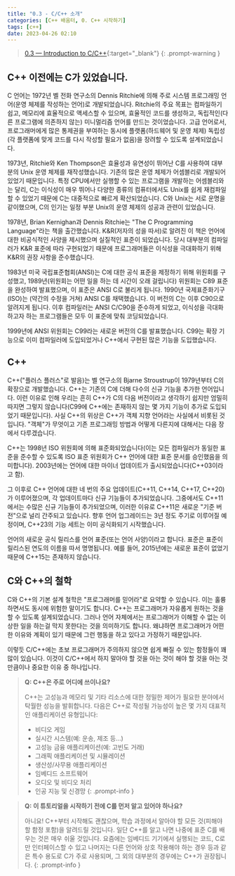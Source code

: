 ```yaml
---
title: "0.3 - C/C++ 소개"
categories: [C++ 배움터, 0. C++ 시작하기]
tags: [c++]
date: 2023-04-26 02:10
---
```


>[0.3 — Introduction to C/C++](https://www.learncpp.com/cpp-tutorial/introduction-to-cplusplus/){:target="_blank"}
{: .prompt-warning }

## **C++ 이전에는 C가 있었습니다.**

C 언어는 1972년 벨 전화 연구소의 Dennis Ritchie에 의해 주로 시스템 프로그래밍 언어(운영 체제를 작성하는 언어)로 개발되었습니다. Ritchie의 주요 목표는 컴파일하기 쉽고, 메모리에 효율적으로 액세스할 수 있으며, 효율적인 코드를 생성하고, 독립적인(다른 프로그램에 의존하지 않는) 미니멀리즘 언어를 만드는 것이었습니다. 고급 언어로서, 프로그래머에게 많은 통제권을 부여하는 동시에 플랫폼(하드웨어 및 운영 체제) 독립성(각 플랫폼에 맞게 코드를 다시 작성할 필요가 없음)을 장려할 수 있도록 설계되었습니다.

1973년, Ritchie와 Ken Thompson은 효율성과 유연성이 뛰어난 C를 사용하여 대부분의 Unix 운영 체제를 재작성했습니다. 기존의 많은 운영 체제가 어셈블리로 개발되어 있었기 때문입니다. 특정 CPU에서만 실행할 수 있는 프로그램을 개발하는 어셈블리와는 달리, C는 이식성이 매우 뛰어나 다양한 종류의 컴퓨터에서도 Unix를 쉽게 재컴파일할 수 있었기 때문에 C는 대중적으로 빠르게 확산되었습니다. C와 Unix는 서로 운명을 같이했으며, C의 인기는 일정 부분 Unix의 운영 체제의 성공과 관련이 있었습니다.

1978년, Brian Kernighan과 Dennis Ritchie는 "The C Programming Language"라는 책을 출간했습니다. K&R(저자의 성을 따서)로 알려진 이 책은 언어에 대한 비공식적인 사양을 제시했으며 실질적인 표준이 되었습니다. 당시 대부분의 컴파일러가 K&R 표준에 따라 구현되었기 때문에 프로그래머들은 이식성을 극대화하기 위해 K&R의 권장 사항을 준수했습니다.

1983년 미국 국립표준협회(ANSI)는 C에 대한 공식 표준을 제정하기 위해 위원회를 구성했고, 1989년(위원회는 어떤 일을 하는 데 시간이 오래 걸립니다) 위원회는 C89 표준을 완성하여 발표했으며, 이 표준은 ANSI C로 불리게 됩니다. 1990년 국제표준화기구(ISO)는 (약간의 수정을 거쳐) ANSI C를 채택했습니다. 이 버전의 C는 이후 C90으로 알려지게 됩니다. 이후 컴파일러는 ANSI C/C90을 준수하게 되었고, 이식성을 극대화하고자 하는 프로그램들은 모두 이 표준에 맞춰 코딩되었습니다.

1999년에 ANSI 위원회는 C99라는 새로운 버전의 C를 발표했습니다. C99는 확장 기능으로 이미 컴파일러에 도입되었거나 C++에서 구현된 많은 기능을 도입했습니다.

## **C++**

C++("플러스 플러스"로 발음)는 벨 연구소의 Bjarne Stroustrup이 1979년부터 C의 확장으로 개발했습니다. C++는 기존의 C에 더해 다수의 신규 기능을 추가한 언어입니다. 이런 이유로 인해 우리는 흔히 C++가 C의 다음 버전이라고 생각하기 쉽지만 엄밀히 따지면 그렇지 않습니다(C99에 C++에는 존재하지 않는 몇 가지 기능이 추가로 도입되었기 때문입니다). 사실 C++의 위상은 C++가 객체 지향 언어라는 사실에서 비롯된 것입니다. "객체"가 무엇이고 기존 프로그래밍 방법과 어떻게 다른지에 대해서는 다음 장에서 다루겠습니다.

C++는 1998년 ISO 위원회에 의해 표준화되었습니다(이는 모든 컴파일러가 동일한 표준을 준수할 수 있도록 ISO 표준 위원회가 C++ 언어에 대한 표준 문서를 승인했음을 의미합니다). 2003년에는 언어에 대한 마이너 업데이트가 출시되었습니다(C++03이라고 함).

그 이후로 C++ 언어에 대한 네 번의 주요 업데이트(C++11, C++14, C++17, C++20)가 이루어졌으며, 각 업데이트마다 신규 기능들이 추가되었습니다. 그중에서도 C++11에서는 수많은 신규 기능들이 추가되었으며, 이러한 이유로 C++11은 새로운 "기준 버전"으로 널리 간주되고 있습니다. 향후 언어 업그레이드는 3년 정도 주기로 이루어질 예정이며, C++23의 기능 세트는 이미 공식화되기 시작했습니다.

언어의 새로운 공식 릴리스를 언어 표준(또는 언어 사양)이라고 합니다. 표준은 표준이 릴리스된 연도의 이름을 따서 명명됩니다. 예를 들어, 2015년에는 새로운 표준이 없었기 때문에 C++15는 존재하지 않습니다.

## **C와 C++의 철학**

C와 C++의 기본 설계 철학은 "프로그래머를 믿어라"로 요약할 수 있습니다. 이는 훌륭하면서도 동시에 위험한 말이기도 합니다. C++는 프로그래머가 자유롭게 원하는 것을 할 수 있도록 설계되었습니다. 그러나 언어 자체에서는 프로그래머가 이해할 수 없는 이상한 일을 하는걸 막지 못한다는 것을 의미하기도 합니다. 왜냐하면 프로그래머가 어떤한 이유와 계획이 있기 때문에 그런 행동을 하고 있다고 가정하기 때문입니다.

이렇듯 C/C++에는 초보 프로그래머가 주의하지 않으면 쉽게 빠질 수 있는 함정들이 꽤 많이 있습니다. 이것이 C/C++에서 하지 말아야 할 것을 아는 것이 해야 할 것을 아는 것만큼이나 중요한 이유 중 하나입니다.

> **Q: C++은 주로 어디에 쓰이나요?**
> 
> C++는 고성능과 메모리 및 기타 리소스에 대한 정밀한 제어가 필요한 분야에서 탁월한 성능을 발휘합니다. 다음은 C++로 작성될 가능성이 높은 몇 가지 대표적인 애플리케이션 유형입니다:
> - 비디오 게임
> - 실시간 시스템(예: 운송, 제조 등...)
> - 고성능 금융 애플리케이션(예: 고빈도 거래)
> - 그래픽 애플리케이션 및 시뮬레이션
> - 생산성/사무용 애플리케이션
> - 임베디드 소프트웨어
> - 오디오 및 비디오 처리
> - 인공 지능 및 신경망
{: .prompt-info }

> **Q: 이 튜토리얼을 시작하기 전에 C를 먼저 알고 있어야 하나요?**
> 
> 아니요! C++부터 시작해도 괜찮으며, 학습 과정에서 알아야 할 모든 것(피해야 할 함정 포함)을 알려드릴 것입니다.
> 일단 C++를 알고 나면 나중에 표준 C를 배우는 것은 매우 쉬울 것입니다. 요즘에는 임베디드 기기에서 실행되는 코드, C로만 인터페이스할 수 있고 나머지는 다른 언어와 상호 작용해야 하는 경우 등과 같은 특수 용도로 C가 주로 사용되며, 그 외의 대부분의 경우에는 C++가 권장됩니다.
{: .prompt-info }
